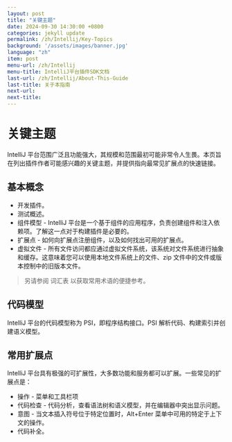 ```yaml
---
layout: post
title: "关键主题"
date: 2024-09-30 14:30:00 +0800
categories: jekyll update
permalink: /zh/Intellij/Key-Topics
background: '/assets/images/banner.jpg'
language: "zh"
item: post
menu-url: /zh/Intellij
menu-title: IntelliJ平台插件SDK文档
last-url: /zh/Intellij/About-This-Guide
last-title: 关于本指南
next-url: 
next-title: 
---
```


# 关键主题

IntelliJ 平台范围广泛且功能强大，其规模和范围最初可能非常令人生畏。本页旨在列出插件作者可能感兴趣的关键主题，并提供指向最常见扩展点的快速链接。

## 基本概念

- 开发插件。
- 测试概述。
- 组件模型 - IntelliJ 平台是一个基于组件的应用程序，负责创建组件和注入依赖项。了解这一点对于构建插件是必要的。
- 扩展点 - 如何向扩展点注册组件，以及如何找出可用的扩展点。
- 虚拟文件 - 所有文件访问都应通过虚拟文件系统，该系统对文件系统进行抽象和缓存。这意味着您可以使用本地文件系统上的文件、zip 文件中的文件或版本控制中的旧版本文件。

> 另请参阅 词汇表 以获取常用术语的便捷参考。

## 代码模型

IntelliJ 平台的代码模型称为 PSI，即程序结构接口。PSI 解析代码、构建索引并创建语义模型。

## 常用扩展点

IntelliJ 平台具有极强的可扩展性，大多数功能和服务都可以扩展。一些常见的扩展点是：

- 操作 - 菜单和工具栏项
- 代码检查 - 代码分析，查看语法树和语义模型，并在编辑器中突出显示问题。
- 意图 - 当文本插入符号位于特定位置时，Alt+Enter 菜单中可用的特定于上下文的操作。
- 代码补全。

